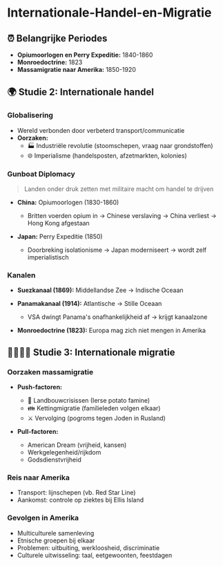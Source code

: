 # Internationale-Handel-en-Migratie

## ⏰ Belangrijke Periodes
- **Opiumoorlogen en Perry Expeditie:** 1840-1860
- **Monroedoctrine:** 1823
- **Massamigratie naar Amerika:** 1850-1920

## 🌍 Studie 2: Internationale handel

### Globalisering
- Wereld verbonden door verbeterd transport/communicatie
- **Oorzaken:** 
  - 🏭 Industriële revolutie (stoomschepen, vraag naar grondstoffen)
  - 🌐 Imperialisme (handelsposten, afzetmarkten, kolonies)

### Gunboat Diplomacy
> Landen onder druk zetten met militaire macht om handel te drijven

- **China:** Opiumoorlogen (1830-1860)
  - Britten voerden opium in → Chinese verslaving → China verliest → Hong Kong afgestaan

- **Japan:** Perry Expeditie (1850)
  - Doorbreking isolationisme → Japan moderniseert → wordt zelf imperialistisch

### Kanalen
- **Suezkanaal (1869):** Middellandse Zee → Indische Oceaan
- **Panamakanaal (1914):** Atlantische → Stille Oceaan
  - VSA dwingt Panama's onafhankelijkheid af → krijgt kanaalzone

- **Monroedoctrine (1823):** Europa mag zich niet mengen in Amerika

## 👨‍👩‍👧‍👦 Studie 3: Internationale migratie

### Oorzaken massamigratie
- **Push-factoren:**
  - 🌱 Landbouwcrisissen (Ierse potato famine)
  - 👪 Kettingmigratie (familieleden volgen elkaar)
  - ⚔️ Vervolging (pogroms tegen Joden in Rusland)

- **Pull-factoren:**
  - American Dream (vrijheid, kansen)
  - Werkgelegenheid/rijkdom
  - Godsdienstvrijheid

### Reis naar Amerika
- Transport: lijnschepen (vb. Red Star Line)
- Aankomst: controle op ziektes bij Ellis Island

### Gevolgen in Amerika
- Multiculturele samenleving
- Etnische groepen bij elkaar
- Problemen: uitbuiting, werkloosheid, discriminatie
- Culturele uitwisseling: taal, eetgewoonten, feestdagen
